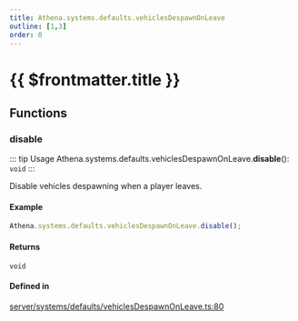 ```yaml
---
title: Athena.systems.defaults.vehiclesDespawnOnLeave
outline: [1,3]
order: 0
---
```


# {{ $frontmatter.title }}


## Functions

### disable

::: tip Usage
Athena.systems.defaults.vehiclesDespawnOnLeave.**disable**(): `void`
:::

Disable vehicles despawning when a player leaves.

#### Example
```ts
Athena.systems.defaults.vehiclesDespawnOnLeave.disable();
```

#### Returns

`void`

#### Defined in

[server/systems/defaults/vehiclesDespawnOnLeave.ts:80](https://github.com/Stuyk/altv-athena/blob/068488b/src/core/server/systems/defaults/vehiclesDespawnOnLeave.ts#L80)
